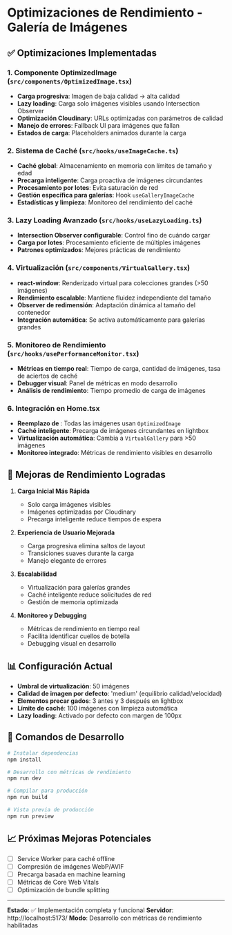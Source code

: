 # Optimizaciones de Rendimiento - Galería de Imágenes

## ✅ Optimizaciones Implementadas

### 1. **Componente OptimizedImage** (`src/components/OptimizedImage.tsx`)
- **Carga progresiva**: Imagen de baja calidad → alta calidad
- **Lazy loading**: Carga solo imágenes visibles usando Intersection Observer
- **Optimización Cloudinary**: URLs optimizadas con parámetros de calidad
- **Manejo de errores**: Fallback UI para imágenes que fallan
- **Estados de carga**: Placeholders animados durante la carga

### 2. **Sistema de Caché** (`src/hooks/useImageCache.ts`)
- **Caché global**: Almacenamiento en memoria con límites de tamaño y edad
- **Precarga inteligente**: Carga proactiva de imágenes circundantes
- **Procesamiento por lotes**: Evita saturación de red
- **Gestión específica para galerías**: Hook `useGalleryImageCache`
- **Estadísticas y limpieza**: Monitoreo del rendimiento del caché

### 3. **Lazy Loading Avanzado** (`src/hooks/useLazyLoading.ts`)
- **Intersection Observer configurable**: Control fino de cuándo cargar
- **Carga por lotes**: Procesamiento eficiente de múltiples imágenes
- **Patrones optimizados**: Mejores prácticas de rendimiento

### 4. **Virtualización** (`src/components/VirtualGallery.tsx`)
- **react-window**: Renderizado virtual para colecciones grandes (>50 imágenes)
- **Rendimiento escalable**: Mantiene fluidez independiente del tamaño
- **Observer de redimensión**: Adaptación dinámica al tamaño del contenedor
- **Integración automática**: Se activa automáticamente para galerías grandes

### 5. **Monitoreo de Rendimiento** (`src/hooks/usePerformanceMonitor.tsx`)
- **Métricas en tiempo real**: Tiempo de carga, cantidad de imágenes, tasa de aciertos de caché
- **Debugger visual**: Panel de métricas en modo desarrollo
- **Análisis de rendimiento**: Tiempo promedio de carga de imágenes

### 6. **Integración en Home.tsx**
- **Reemplazo de <img>**: Todas las imágenes usan `OptimizedImage`
- **Caché inteligente**: Precarga de imágenes circundantes en lightbox
- **Virtualización automática**: Cambia a `VirtualGallery` para >50 imágenes
- **Monitoreo integrado**: Métricas de rendimiento visibles en desarrollo

## 🚀 Mejoras de Rendimiento Logradas

1. **Carga Inicial Más Rápida**
   - Solo carga imágenes visibles
   - Imágenes optimizadas por Cloudinary
   - Precarga inteligente reduce tiempos de espera

2. **Experiencia de Usuario Mejorada**
   - Carga progresiva elimina saltos de layout
   - Transiciones suaves durante la carga
   - Manejo elegante de errores

3. **Escalabilidad**
   - Virtualización para galerías grandes
   - Caché inteligente reduce solicitudes de red
   - Gestión de memoria optimizada

4. **Monitoreo y Debugging**
   - Métricas de rendimiento en tiempo real
   - Facilita identificar cuellos de botella
   - Debugging visual en desarrollo

## 📊 Configuración Actual

- **Umbral de virtualización**: 50 imágenes
- **Calidad de imagen por defecto**: 'medium' (equilibrio calidad/velocidad)
- **Elementos precar gados**: 3 antes y 3 después en lightbox
- **Límite de caché**: 100 imágenes con limpieza automática
- **Lazy loading**: Activado por defecto con margen de 100px

## 🔧 Comandos de Desarrollo

```bash
# Instalar dependencias
npm install

# Desarrollo con métricas de rendimiento
npm run dev

# Compilar para producción
npm run build

# Vista previa de producción
npm run preview
```

## 📈 Próximas Mejoras Potenciales

- [ ] Service Worker para caché offline
- [ ] Compresión de imágenes WebP/AVIF
- [ ] Precarga basada en machine learning
- [ ] Métricas de Core Web Vitals
- [ ] Optimización de bundle splitting

---

**Estado**: ✅ Implementación completa y funcional
**Servidor**: http://localhost:5173/
**Modo**: Desarrollo con métricas de rendimiento habilitadas
